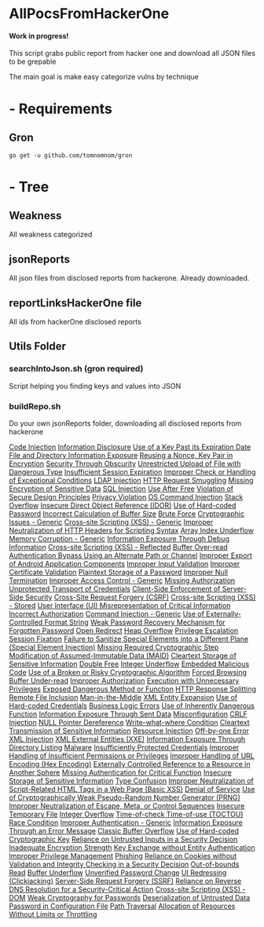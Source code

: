 # AllPocsFromHackerOne
#### Work in progress!

This script grabs public report from hacker one and download all JSON files to be grepable

The main goal is make easy categorize vulns by technique

# - Requirements
## Gron
```
go get -u github.com/tomnomnom/gron
```
# - Tree
## Weakness
All weakness categorized
## jsonReports
All json files from disclosed reports from hackerone. Already downloaded.
## reportLinksHackerOne file  
All ids from hackerOne disclosed reports
## Utils Folder
### searchIntoJson.sh (gron required)
Script helping you finding keys and values into JSON
### buildRepo.sh
Do your own jsonReports folder, downloading all disclosed reports from hackerone 

[Code Injection](https://github.com/bminossi/AllVideoPocsFromHackerOne/blob/main/weakness/Code%20Injection/index.md)
[Information Disclosure](https://github.com/bminossi/AllVideoPocsFromHackerOne/blob/main/weakness/Information%20Disclosure/index.md)
[Use of a Key Past its Expiration Date](https://github.com/bminossi/AllVideoPocsFromHackerOne/blob/main/weakness/Use%20of%20a%20Key%20Past%20its%20Expiration%20Date/index.md)
[File and Directory Information Exposure](https://github.com/bminossi/AllVideoPocsFromHackerOne/blob/main/weakness/File%20and%20Directory%20Information%20Exposure/index.md)
[Reusing a Nonce, Key Pair in Encryption](https://github.com/bminossi/AllVideoPocsFromHackerOne/blob/main/weakness/Reusing%20a%20Nonce,%20Key%20Pair%20in%20Encryption/index.md)
[Security Through Obscurity](https://github.com/bminossi/AllVideoPocsFromHackerOne/blob/main/weakness/Security%20Through%20Obscurity/index.md)
[Unrestricted Upload of File with Dangerous Type](https://github.com/bminossi/AllVideoPocsFromHackerOne/blob/main/weakness/Unrestricted%20Upload%20of%20File%20with%20Dangerous%20Type/index.md)
[Insufficient Session Expiration](https://github.com/bminossi/AllVideoPocsFromHackerOne/blob/main/weakness/Insufficient%20Session%20Expiration/index.md)
[Improper Check or Handling of Exceptional Conditions](https://github.com/bminossi/AllVideoPocsFromHackerOne/blob/main/weakness/Improper%20Check%20or%20Handling%20of%20Exceptional%20Conditions/index.md)
[LDAP Injection](https://github.com/bminossi/AllVideoPocsFromHackerOne/blob/main/weakness/LDAP%20Injection/index.md)
[HTTP Request Smuggling](https://github.com/bminossi/AllVideoPocsFromHackerOne/blob/main/weakness/HTTP%20Request%20Smuggling/index.md)
[Missing Encryption of Sensitive Data](https://github.com/bminossi/AllVideoPocsFromHackerOne/blob/main/weakness/Missing%20Encryption%20of%20Sensitive%20Data/index.md)
[SQL Injection](https://github.com/bminossi/AllVideoPocsFromHackerOne/blob/main/weakness/SQL%20Injection/index.md)
[Use After Free](https://github.com/bminossi/AllVideoPocsFromHackerOne/blob/main/weakness/Use%20After%20Free/index.md)
[Violation of Secure Design Principles](https://github.com/bminossi/AllVideoPocsFromHackerOne/blob/main/weakness/Violation%20of%20Secure%20Design%20Principles/index.md)
[Privacy Violation](https://github.com/bminossi/AllVideoPocsFromHackerOne/blob/main/weakness/Privacy%20Violation/index.md)
[OS Command Injection](https://github.com/bminossi/AllVideoPocsFromHackerOne/blob/main/weakness/OS%20Command%20Injection/index.md)
[Stack Overflow](https://github.com/bminossi/AllVideoPocsFromHackerOne/blob/main/weakness/Stack%20Overflow/index.md)
[Insecure Direct Object Reference (IDOR)](https://github.com/bminossi/AllVideoPocsFromHackerOne/blob/main/weakness/Insecure%20Direct%20Object%20Reference%20(IDOR)/index.md)
[Use of Hard-coded Password](https://github.com/bminossi/AllVideoPocsFromHackerOne/blob/main/weakness/Use%20of%20Hard-coded%20Password/index.md)
[Incorrect Calculation of Buffer Size](https://github.com/bminossi/AllVideoPocsFromHackerOne/blob/main/weakness/Incorrect%20Calculation%20of%20Buffer%20Size/index.md)
[Brute Force](https://github.com/bminossi/AllVideoPocsFromHackerOne/blob/main/weakness/Brute%20Force/index.md)
[Cryptographic Issues - Generic](https://github.com/bminossi/AllVideoPocsFromHackerOne/blob/main/weakness/Cryptographic%20Issues%20-%20Generic/index.md)
[Cross-site Scripting (XSS) - Generic](https://github.com/bminossi/AllVideoPocsFromHackerOne/blob/main/weakness/Cross-site%20Scripting%20(XSS)%20-%20Generic/index.md)
[Improper Neutralization of HTTP Headers for Scripting Syntax](https://github.com/bminossi/AllVideoPocsFromHackerOne/blob/main/weakness/Improper%20Neutralization%20of%20HTTP%20Headers%20for%20Scripting%20Syntax/index.md)
[Array Index Underflow](https://github.com/bminossi/AllVideoPocsFromHackerOne/blob/main/weakness/Array%20Index%20Underflow/index.md)
[Memory Corruption - Generic](https://github.com/bminossi/AllVideoPocsFromHackerOne/blob/main/weakness/Memory%20Corruption%20-%20Generic/index.md)
[Information Exposure Through Debug Information](https://github.com/bminossi/AllVideoPocsFromHackerOne/blob/main/weakness/Information%20Exposure%20Through%20Debug%20Information/index.md)
[Cross-site Scripting (XSS) - Reflected](https://github.com/bminossi/AllVideoPocsFromHackerOne/blob/main/weakness/Cross-site%20Scripting%20(XSS)%20-%20Reflected/index.md)
[Buffer Over-read](https://github.com/bminossi/AllVideoPocsFromHackerOne/blob/main/weakness/Buffer%20Over-read/index.md)
[Authentication Bypass Using an Alternate Path or Channel](https://github.com/bminossi/AllVideoPocsFromHackerOne/blob/main/weakness/Authentication%20Bypass%20Using%20an%20Alternate%20Path%20or%20Channel/index.md)
[Improper Export of Android Application Components](https://github.com/bminossi/AllVideoPocsFromHackerOne/blob/main/weakness/Improper%20Export%20of%20Android%20Application%20Components/index.md)
[Improper Input Validation](https://github.com/bminossi/AllVideoPocsFromHackerOne/blob/main/weakness/Improper%20Input%20Validation/index.md)
[Improper Certificate Validation](https://github.com/bminossi/AllVideoPocsFromHackerOne/blob/main/weakness/Improper%20Certificate%20Validation/index.md)
[Plaintext Storage of a Password](https://github.com/bminossi/AllVideoPocsFromHackerOne/blob/main/weakness/Plaintext%20Storage%20of%20a%20Password/index.md)
[Improper Null Termination](https://github.com/bminossi/AllVideoPocsFromHackerOne/blob/main/weakness/Improper%20Null%20Termination/index.md)
[Improper Access Control - Generic](https://github.com/bminossi/AllVideoPocsFromHackerOne/blob/main/weakness/Improper%20Access%20Control%20-%20Generic/index.md)
[Missing Authorization](https://github.com/bminossi/AllVideoPocsFromHackerOne/blob/main/weakness/Missing%20Authorization/index.md)
[Unprotected Transport of Credentials](https://github.com/bminossi/AllVideoPocsFromHackerOne/blob/main/weakness/Unprotected%20Transport%20of%20Credentials/index.md)
[Client-Side Enforcement of Server-Side Security](https://github.com/bminossi/AllVideoPocsFromHackerOne/blob/main/weakness/Client-Side%20Enforcement%20of%20Server-Side%20Security/index.md)
[Cross-Site Request Forgery (CSRF)](https://github.com/bminossi/AllVideoPocsFromHackerOne/blob/main/weakness/Cross-Site%20Request%20Forgery%20(CSRF)/index.md)
[Cross-site Scripting (XSS) - Stored](https://github.com/bminossi/AllVideoPocsFromHackerOne/blob/main/weakness/Cross-site%20Scripting%20(XSS)%20-%20Stored/index.md)
[User Interface (UI) Misrepresentation of Critical Information](https://github.com/bminossi/AllVideoPocsFromHackerOne/blob/main/weakness/User%20Interface%20(UI)%20Misrepresentation%20of%20Critical%20Information/index.md)
[Incorrect Authorization](https://github.com/bminossi/AllVideoPocsFromHackerOne/blob/main/weakness/Incorrect%20Authorization/index.md)
[Command Injection - Generic](https://github.com/bminossi/AllVideoPocsFromHackerOne/blob/main/weakness/Command%20Injection%20-%20Generic/index.md)
[Use of Externally-Controlled Format String](https://github.com/bminossi/AllVideoPocsFromHackerOne/blob/main/weakness/Use%20of%20Externally-Controlled%20Format%20String/index.md)
[Weak Password Recovery Mechanism for Forgotten Password](https://github.com/bminossi/AllVideoPocsFromHackerOne/blob/main/weakness/Weak%20Password%20Recovery%20Mechanism%20for%20Forgotten%20Password/index.md)
[Open Redirect](https://github.com/bminossi/AllVideoPocsFromHackerOne/blob/main/weakness/Open%20Redirect/index.md)
[Heap Overflow](https://github.com/bminossi/AllVideoPocsFromHackerOne/blob/main/weakness/Heap%20Overflow/index.md)
[Privilege Escalation](https://github.com/bminossi/AllVideoPocsFromHackerOne/blob/main/weakness/Privilege%20Escalation/index.md)
[Session Fixation](https://github.com/bminossi/AllVideoPocsFromHackerOne/blob/main/weakness/Session%20Fixation/index.md)
[Failure to Sanitize Special Elements into a Different Plane (Special Element Injection)](https://github.com/bminossi/AllVideoPocsFromHackerOne/blob/main/weakness/Failure%20to%20Sanitize%20Special%20Elements%20into%20a%20Different%20Plane%20(Special%20Element%20Injection)/index.md)
[Missing Required Cryptographic Step](https://github.com/bminossi/AllVideoPocsFromHackerOne/blob/main/weakness/Missing%20Required%20Cryptographic%20Step/index.md)
[Modification of Assumed-Immutable Data (MAID)](https://github.com/bminossi/AllVideoPocsFromHackerOne/blob/main/weakness/Modification%20of%20Assumed-Immutable%20Data%20(MAID)/index.md)
[Cleartext Storage of Sensitive Information](https://github.com/bminossi/AllVideoPocsFromHackerOne/blob/main/weakness/Cleartext%20Storage%20of%20Sensitive%20Information/index.md)
[Double Free](https://github.com/bminossi/AllVideoPocsFromHackerOne/blob/main/weakness/Double%20Free/index.md)
[Integer Underflow](https://github.com/bminossi/AllVideoPocsFromHackerOne/blob/main/weakness/Integer%20Underflow/index.md)
[Embedded Malicious Code](https://github.com/bminossi/AllVideoPocsFromHackerOne/blob/main/weakness/Embedded%20Malicious%20Code/index.md)
[Use of a Broken or Risky Cryptographic Algorithm](https://github.com/bminossi/AllVideoPocsFromHackerOne/blob/main/weakness/Use%20of%20a%20Broken%20or%20Risky%20Cryptographic%20Algorithm/index.md)
[Forced Browsing](https://github.com/bminossi/AllVideoPocsFromHackerOne/blob/main/weakness/Forced%20Browsing/index.md)
[Buffer Under-read](https://github.com/bminossi/AllVideoPocsFromHackerOne/blob/main/weakness/Buffer%20Under-read/index.md)
[Improper Authorization](https://github.com/bminossi/AllVideoPocsFromHackerOne/blob/main/weakness/Improper%20Authorization/index.md)
[Execution with Unnecessary Privileges](https://github.com/bminossi/AllVideoPocsFromHackerOne/blob/main/weakness/Execution%20with%20Unnecessary%20Privileges/index.md)
[Exposed Dangerous Method or Function](https://github.com/bminossi/AllVideoPocsFromHackerOne/blob/main/weakness/Exposed%20Dangerous%20Method%20or%20Function/index.md)
[HTTP Response Splitting](https://github.com/bminossi/AllVideoPocsFromHackerOne/blob/main/weakness/HTTP%20Response%20Splitting/index.md)
[Remote File Inclusion](https://github.com/bminossi/AllVideoPocsFromHackerOne/blob/main/weakness/Remote%20File%20Inclusion/index.md)
[Man-in-the-Middle](https://github.com/bminossi/AllVideoPocsFromHackerOne/blob/main/weakness/Man-in-the-Middle/index.md)
[XML Entity Expansion](https://github.com/bminossi/AllVideoPocsFromHackerOne/blob/main/weakness/XML%20Entity%20Expansion/index.md)
[Use of Hard-coded Credentials](https://github.com/bminossi/AllVideoPocsFromHackerOne/blob/main/weakness/Use%20of%20Hard-coded%20Credentials/index.md)
[Business Logic Errors](https://github.com/bminossi/AllVideoPocsFromHackerOne/blob/main/weakness/Business%20Logic%20Errors/index.md)
[Use of Inherently Dangerous Function](https://github.com/bminossi/AllVideoPocsFromHackerOne/blob/main/weakness/Use%20of%20Inherently%20Dangerous%20Function/index.md)
[Information Exposure Through Sent Data](https://github.com/bminossi/AllVideoPocsFromHackerOne/blob/main/weakness/Information%20Exposure%20Through%20Sent%20Data/index.md)
[Misconfiguration](https://github.com/bminossi/AllVideoPocsFromHackerOne/blob/main/weakness/Misconfiguration/index.md)
[CRLF Injection](https://github.com/bminossi/AllVideoPocsFromHackerOne/blob/main/weakness/CRLF%20Injection/index.md)
[NULL Pointer Dereference](https://github.com/bminossi/AllVideoPocsFromHackerOne/blob/main/weakness/NULL%20Pointer%20Dereference/index.md)
[Write-what-where Condition](https://github.com/bminossi/AllVideoPocsFromHackerOne/blob/main/weakness/Write-what-where%20Condition/index.md)
[Cleartext Transmission of Sensitive Information](https://github.com/bminossi/AllVideoPocsFromHackerOne/blob/main/weakness/Cleartext%20Transmission%20of%20Sensitive%20Information/index.md)
[Resource Injection](https://github.com/bminossi/AllVideoPocsFromHackerOne/blob/main/weakness/Resource%20Injection/index.md)
[Off-by-one Error](https://github.com/bminossi/AllVideoPocsFromHackerOne/blob/main/weakness/Off-by-one%20Error/index.md)
[XML Injection](https://github.com/bminossi/AllVideoPocsFromHackerOne/blob/main/weakness/XML%20Injection/index.md)
[XML External Entities (XXE)](https://github.com/bminossi/AllVideoPocsFromHackerOne/blob/main/weakness/XML%20External%20Entities%20(XXE)/index.md)
[Information Exposure Through Directory Listing](https://github.com/bminossi/AllVideoPocsFromHackerOne/blob/main/weakness/Information%20Exposure%20Through%20Directory%20Listing/index.md)
[Malware](https://github.com/bminossi/AllVideoPocsFromHackerOne/blob/main/weakness/Malware/index.md)
[Insufficiently Protected Credentials](https://github.com/bminossi/AllVideoPocsFromHackerOne/blob/main/weakness/Insufficiently%20Protected%20Credentials/index.md)
[Improper Handling of Insufficient Permissions or Privileges](https://github.com/bminossi/AllVideoPocsFromHackerOne/blob/main/weakness/Improper%20Handling%20of%20Insufficient%20Permissions%20or%20Privileges/index.md)
[Improper Handling of URL Encoding (Hex Encoding)](https://github.com/bminossi/AllVideoPocsFromHackerOne/blob/main/weakness/Improper%20Handling%20of%20URL%20Encoding%20(Hex%20Encoding)/index.md)
[Externally Controlled Reference to a Resource in Another Sphere](https://github.com/bminossi/AllVideoPocsFromHackerOne/blob/main/weakness/Externally%20Controlled%20Reference%20to%20a%20Resource%20in%20Another%20Sphere/index.md)
[Missing Authentication for Critical Function](https://github.com/bminossi/AllVideoPocsFromHackerOne/blob/main/weakness/Missing%20Authentication%20for%20Critical%20Function/index.md)
[Insecure Storage of Sensitive Information](https://github.com/bminossi/AllVideoPocsFromHackerOne/blob/main/weakness/Insecure%20Storage%20of%20Sensitive%20Information/index.md)
[Type Confusion](https://github.com/bminossi/AllVideoPocsFromHackerOne/blob/main/weakness/Type%20Confusion/index.md)
[Improper Neutralization of Script-Related HTML Tags in a Web Page (Basic XSS)](https://github.com/bminossi/AllVideoPocsFromHackerOne/blob/main/weakness/Improper%20Neutralization%20of%20Script-Related%20HTML%20Tags%20in%20a%20Web%20Page%20(Basic%20XSS)/index.md)
[Denial of Service](https://github.com/bminossi/AllVideoPocsFromHackerOne/blob/main/weakness/Denial%20of%20Service/index.md)
[Use of Cryptographically Weak Pseudo-Random Number Generator (PRNG)](https://github.com/bminossi/AllVideoPocsFromHackerOne/blob/main/weakness/Use%20of%20Cryptographically%20Weak%20Pseudo-Random%20Number%20Generator%20(PRNG)/index.md)
[Improper Neutralization of Escape, Meta, or Control Sequences](https://github.com/bminossi/AllVideoPocsFromHackerOne/blob/main/weakness/Improper%20Neutralization%20of%20Escape,%20Meta,%20or%20Control%20Sequences/index.md)
[Insecure Temporary File](https://github.com/bminossi/AllVideoPocsFromHackerOne/blob/main/weakness/Insecure%20Temporary%20File/index.md)
[Integer Overflow](https://github.com/bminossi/AllVideoPocsFromHackerOne/blob/main/weakness/Integer%20Overflow/index.md)
[Time-of-check Time-of-use (TOCTOU) Race Condition](https://github.com/bminossi/AllVideoPocsFromHackerOne/blob/main/weakness/Time-of-check%20Time-of-use%20(TOCTOU)%20Race%20Condition/index.md)
[Improper Authentication - Generic](https://github.com/bminossi/AllVideoPocsFromHackerOne/blob/main/weakness/Improper%20Authentication%20-%20Generic/index.md)
[Information Exposure Through an Error Message](https://github.com/bminossi/AllVideoPocsFromHackerOne/blob/main/weakness/Information%20Exposure%20Through%20an%20Error%20Message/index.md)
[Classic Buffer Overflow](https://github.com/bminossi/AllVideoPocsFromHackerOne/blob/main/weakness/Classic%20Buffer%20Overflow/index.md)
[Use of Hard-coded Cryptographic Key](https://github.com/bminossi/AllVideoPocsFromHackerOne/blob/main/weakness/Use%20of%20Hard-coded%20Cryptographic%20Key/index.md)
[Reliance on Untrusted Inputs in a Security Decision](https://github.com/bminossi/AllVideoPocsFromHackerOne/blob/main/weakness/Reliance%20on%20Untrusted%20Inputs%20in%20a%20Security%20Decision/index.md)
[Inadequate Encryption Strength](https://github.com/bminossi/AllVideoPocsFromHackerOne/blob/main/weakness/Inadequate%20Encryption%20Strength/index.md)
[Key Exchange without Entity Authentication](https://github.com/bminossi/AllVideoPocsFromHackerOne/blob/main/weakness/Key%20Exchange%20without%20Entity%20Authentication/index.md)
[Improper Privilege Management](https://github.com/bminossi/AllVideoPocsFromHackerOne/blob/main/weakness/Improper%20Privilege%20Management/index.md)
[Phishing](https://github.com/bminossi/AllVideoPocsFromHackerOne/blob/main/weakness/Phishing/index.md)
[Reliance on Cookies without Validation and Integrity Checking in a Security Decision](https://github.com/bminossi/AllVideoPocsFromHackerOne/blob/main/weakness/Reliance%20on%20Cookies%20without%20Validation%20and%20Integrity%20Checking%20in%20a%20Security%20Decision/index.md)
[Out-of-bounds Read](https://github.com/bminossi/AllVideoPocsFromHackerOne/blob/main/weakness/Out-of-bounds%20Read/index.md)
[Buffer Underflow](https://github.com/bminossi/AllVideoPocsFromHackerOne/blob/main/weakness/Buffer%20Underflow/index.md)
[Unverified Password Change](https://github.com/bminossi/AllVideoPocsFromHackerOne/blob/main/weakness/Unverified%20Password%20Change/index.md)
[UI Redressing (Clickjacking)](https://github.com/bminossi/AllVideoPocsFromHackerOne/blob/main/weakness/UI%20Redressing%20(Clickjacking)/index.md)
[Server-Side Request Forgery (SSRF)](https://github.com/bminossi/AllVideoPocsFromHackerOne/blob/main/weakness/Server-Side%20Request%20Forgery%20(SSRF)/index.md)
[Reliance on Reverse DNS Resolution for a Security-Critical Action](https://github.com/bminossi/AllVideoPocsFromHackerOne/blob/main/weakness/Reliance%20on%20Reverse%20DNS%20Resolution%20for%20a%20Security-Critical%20Action/index.md)
[Cross-site Scripting (XSS) - DOM](https://github.com/bminossi/AllVideoPocsFromHackerOne/blob/main/weakness/Cross-site%20Scripting%20(XSS)%20-%20DOM/index.md)
[Weak Cryptography for Passwords](https://github.com/bminossi/AllVideoPocsFromHackerOne/blob/main/weakness/Weak%20Cryptography%20for%20Passwords/index.md)
[Deserialization of Untrusted Data](https://github.com/bminossi/AllVideoPocsFromHackerOne/blob/main/weakness/Deserialization%20of%20Untrusted%20Data/index.md)
[Password in Configuration File](https://github.com/bminossi/AllVideoPocsFromHackerOne/blob/main/weakness/Password%20in%20Configuration%20File/index.md)
[Path Traversal](https://github.com/bminossi/AllVideoPocsFromHackerOne/blob/main/weakness/Path%20Traversal/index.md)
[Allocation of Resources Without Limits or Throttling](https://github.com/bminossi/AllVideoPocsFromHackerOne/blob/main/weakness/Allocation%20of%20Resources%20Without%20Limits%20or%20Throttling/index.md)
